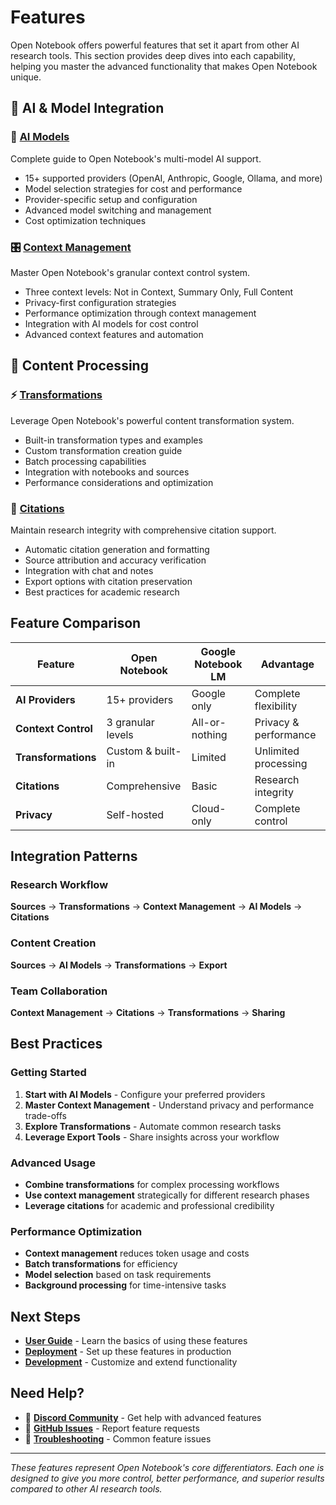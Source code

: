 # Features

Open Notebook offers powerful features that set it apart from other AI research tools. This section provides deep dives into each capability, helping you master the advanced functionality that makes Open Notebook unique.

## 🤖 AI & Model Integration

### 🧠 **[AI Models](ai-models.md)**
Complete guide to Open Notebook's multi-model AI support.
- 15+ supported providers (OpenAI, Anthropic, Google, Ollama, and more)
- Model selection strategies for cost and performance
- Provider-specific setup and configuration
- Advanced model switching and management
- Cost optimization techniques

### 🎛️ **[Context Management](context-management.md)**
Master Open Notebook's granular context control system.
- Three context levels: Not in Context, Summary Only, Full Content
- Privacy-first configuration strategies
- Performance optimization through context management
- Integration with AI models for cost control
- Advanced context features and automation

## 🔧 Content Processing

### ⚡ **[Transformations](transformations.md)**
Leverage Open Notebook's powerful content transformation system.
- Built-in transformation types and examples
- Custom transformation creation guide
- Batch processing capabilities
- Integration with notebooks and sources
- Performance considerations and optimization

### 📝 **[Citations](citations.md)**
Maintain research integrity with comprehensive citation support.
- Automatic citation generation and formatting
- Source attribution and accuracy verification
- Integration with chat and notes
- Export options with citation preservation
- Best practices for academic research

## Feature Comparison

| Feature | Open Notebook | Google Notebook LM | Advantage |
|---------|---------------|-------------------|-----------|
| **AI Providers** | 15+ providers | Google only | Complete flexibility |
| **Context Control** | 3 granular levels | All-or-nothing | Privacy & performance |
| **Transformations** | Custom & built-in | Limited | Unlimited processing |
| **Citations** | Comprehensive | Basic | Research integrity |
| **Privacy** | Self-hosted | Cloud-only | Complete control |

## Integration Patterns

### Research Workflow
**Sources** → **Transformations** → **Context Management** → **AI Models** → **Citations**

### Content Creation
**Sources** → **AI Models** → **Transformations** → **Export**

### Team Collaboration
**Context Management** → **Citations** → **Transformations** → **Sharing**

## Best Practices

### Getting Started
1. **Start with AI Models** - Configure your preferred providers
2. **Master Context Management** - Understand privacy and performance trade-offs
3. **Explore Transformations** - Automate common research tasks
4. **Leverage Export Tools** - Share insights across your workflow

### Advanced Usage
- **Combine transformations** for complex processing workflows
- **Use context management** strategically for different research phases
- **Leverage citations** for academic and professional credibility

### Performance Optimization
- **Context management** reduces token usage and costs
- **Batch transformations** for efficiency
- **Model selection** based on task requirements
- **Background processing** for time-intensive tasks

## Next Steps

- **[User Guide](../user-guide/index.md)** - Learn the basics of using these features
- **[Deployment](../deployment/index.md)** - Set up these features in production
- **[Development](../development/index.md)** - Customize and extend functionality

## Need Help?

- 💬 **[Discord Community](https://discord.gg/37XJPXfz2w)** - Get help with advanced features
- 🐛 **[GitHub Issues](https://github.com/lfnovo/open-notebook/issues)** - Report feature requests
- 📖 **[Troubleshooting](../troubleshooting/index.md)** - Common feature issues

---

*These features represent Open Notebook's core differentiators. Each one is designed to give you more control, better performance, and superior results compared to other AI research tools.*
